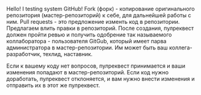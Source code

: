 Hello! I testing system GitHub!
Fork (форк) - копирование оригинального репозитория (мастер-репозиторий) к себе, для дальнейшей работы с ним.
Pull requests - это предложение изменть код в репозитории. Предлагаем влить правки в репозиторий. После создания, пулреквест должен пройти ревью и получить одобрение так называемого коллаборатора - пользователя GitGub, который имеет парва администратора в мастер-репозитории. Им может быть ваш коллега-разработчик, техлид, наставник.

Если к вашему коду нет вопросов, пулреквест принимается и ваши изменения попадают в мастер-репозиторий. Если код нужно доработать, пулреквест отклоняется, и вам нужно внести изменения и отправить их в этот же пулреквест.
